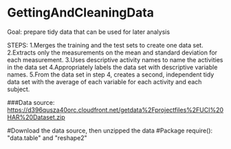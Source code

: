 # GettingAndCleaningData

Goal: prepare tidy data that can be used for later analysis

STEPS:
1.Merges the training and the test sets to create one data set.
2.Extracts only the measurements on the mean and standard deviation for each measurement. 
3.Uses descriptive activity names to name the activities in the data set
4.Appropriately labels the data set with descriptive variable names. 
5.From the data set in step 4, creates a second, independent tidy data set with the average of each variable for each activity and each subject.

###Data source: https://d396qusza40orc.cloudfront.net/getdata%2Fprojectfiles%2FUCI%20HAR%20Dataset.zip 

#Download the data source, then unzipped the data
#Package require(): "data.table" and "reshape2"




